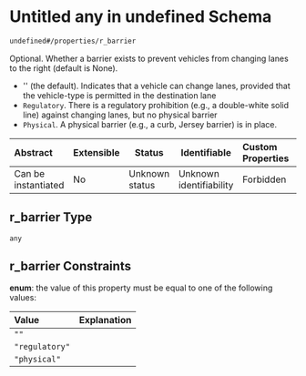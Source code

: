 # Untitled any in undefined Schema

```txt
undefined#/properties/r_barrier
```

Optional. Whether a barrier exists to prevent vehicles from changing lanes to the right (default is None).

-   '' (the default). Indicates that a vehicle can change lanes, provided that the vehicle-type is permitted in the destination lane
-   `Regulatory`. There is a regulatory prohibition (e.g., a double-white solid line) against changing lanes, but no physical barrier
-   `Physical`. A physical barrier (e.g., a curb, Jersey barrier) is in place.


| Abstract            | Extensible | Status         | Identifiable            | Custom Properties | Additional Properties | Access Restrictions | Defined In                                                                                      |
| :------------------ | ---------- | -------------- | ----------------------- | :---------------- | --------------------- | ------------------- | ----------------------------------------------------------------------------------------------- |
| Can be instantiated | No         | Unknown status | Unknown identifiability | Forbidden         | Allowed               | none                | [segment_lane_tod.schema.json\*](../../out/segment_lane_tod.schema.json "open original schema") |

## r_barrier Type

`any`

## r_barrier Constraints

**enum**: the value of this property must be equal to one of the following values:

| Value          | Explanation |
| :------------- | ----------- |
| `""`           |             |
| `"regulatory"` |             |
| `"physical"`   |             |
